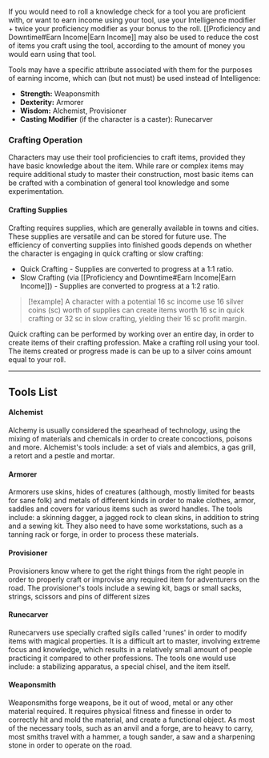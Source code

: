 If you would need to roll a knowledge check for a tool you are proficient with, or want to earn income using your tool, use your Intelligence modifier + twice your proficiency modifier as your bonus to the roll. [[Proficiency and Downtime#Earn Income|Earn Income]] may also be used to reduce the cost of items you craft using the tool, according to the amount of money you would earn using that tool.

Tools may have a specific attribute associated with them for the purposes of earning income, which can (but not must) be used instead of Intelligence:
- **Strength:** Weaponsmith
- **Dexterity:** Armorer
- **Wisdom:** Alchemist, Provisioner
- **Casting Modifier** (if the character is a caster): Runecarver

### Crafting Operation

Characters may use their tool proficiencies to craft items, provided they have basic knowledge about the item. While rare or complex items may require additional study to master their construction, most basic items can be crafted with a combination of general tool knowledge and some experimentation.

#### Crafting Supplies

Crafting requires supplies, which are generally available in towns and cities. These supplies are versatile and can be stored for future use. The efficiency of converting supplies into finished goods depends on whether the character is engaging in quick crafting or slow crafting:

- Quick Crafting - Supplies are converted to progress at a 1:1 ratio.
- Slow Crafting (via [[Proficiency and Downtime#Earn Income|Earn Income]]) - Supplies are converted to progress at a 1:2 ratio.

>[!example]
>A character with a potential 16 sc income use 16 silver coins (sc) worth of supplies can create items worth 16 sc in quick crafting or 32 sc in slow crafting, yielding their 16 sc profit margin.

Quick crafting can be performed by working over an entire day, in order to create items of their crafting profession. Make a crafting roll using your tool. The items created or progress made is can be up to a silver coins amount equal to your roll. 
- - -
## Tools List
 
#### Alchemist
Alchemy is usually considered the spearhead of technology, using the mixing of materials and chemicals in order to create concoctions, poisons and more. Alchemist's tools include: a set of vials and alembics, a gas grill, a retort and a pestle and mortar.
 
#### Armorer
Armorers use skins, hides of creatures (although, mostly limited for beasts for sane folk) and metals of different kinds in order to make clothes, armor, saddles and covers for various items such as sword handles. The tools include: a skinning dagger, a jagged rock to clean skins, in addition to string and a sewing kit. They also need to have some workstations, such as a tanning rack or forge, in order to process these materials.

#### Provisioner
Provisioners know where to get the right things from the right people in order to properly craft or improvise any required item for adventurers on the road. The provisioner's tools include a sewing kit, bags or small sacks, strings, scissors and pins of different sizes
 
#### Runecarver
Runecarvers use specially crafted sigils called 'runes' in order to modify items with magical properties. It is a difficult art to master, involving extreme focus and knowledge, which results in a relatively small amount of people practicing it compared to other professions. The tools one would use include: a stabilizing apparatus, a special chisel, and the item itself.
 
#### Weaponsmith
Weaponsmiths forge weapons, be it out of wood, metal or any other material required. It requires physical fitness and finesse in order to correctly hit and mold the material, and create a functional object. As most of the necessary tools, such as an anvil and a forge, are to heavy to carry, most smiths travel with a hammer, a tough sander, a saw and a sharpening stone in order to operate on the road.
